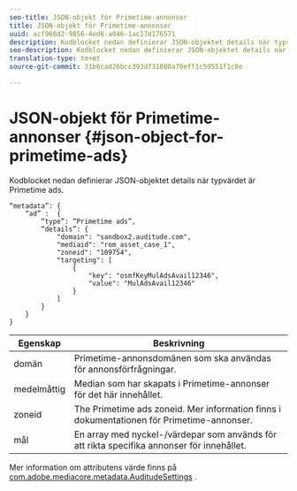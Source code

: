 ```yaml
---
seo-title: JSON-objekt för Primetime-annonser
title: JSON-objekt för Primetime-annonser
uuid: acf968d2-9856-4ed6-a046-1ac17d176571
description: Kodblocket nedan definierar JSON-objektet details när typvärdet är Primetime ads.
seo-description: Kodblocket nedan definierar JSON-objektet details när typvärdet är Primetime ads.
translation-type: tm+mt
source-git-commit: 31b6cad26bcc393d731080a70eff1c59551f1c8e

---
```



# JSON-objekt för Primetime-annonser {#json-object-for-primetime-ads}

Kodblocket nedan definierar JSON-objektet details när typvärdet är Primetime ads.

```
“metadata”: {
    “ad” :  {
        “type”: “Primetime ads”,
        “details”: {
            "domain": "sandbox2.auditude.com",
            "mediaid": "rom_asset_case_1",
            "zoneid": "109754",
            "targeting": [
                {
                    "key": "osmfKeyMulAdsAvail12346",
                    "value": "MulAdsAvail12346"
                }
            ]
        }
    }
}
```

| Egenskap | Beskrivning |
|---|---|
| domän | Primetime-annonsdomänen som ska användas för annonsförfrågningar. |
| medelmåttig | Median som har skapats i Primetime-annonser för det här innehållet. |
| zoneid | The Primetime ads zoneid. Mer information finns i dokumentationen för Primetime-annonser. |
| mål | En array med nyckel-/värdepar som används för att rikta specifika annonser för innehållet. |

Mer information om attributens värde finns på [com.adobe.mediacore.metadata.AuditudeSettings](https://help.adobe.com/en_US/primetime/api/psdk/javadoc/com/adobe/mediacore/metadata/AuditudeSettings.html) .